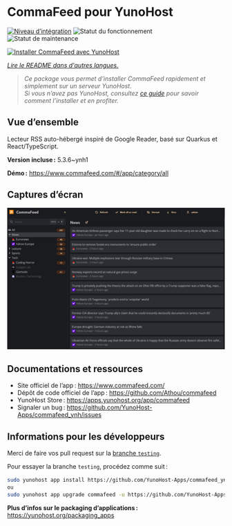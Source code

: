 <!--
Nota bene : ce README est automatiquement généré par <https://github.com/YunoHost/apps/tree/master/tools/readme_generator>
Il NE doit PAS être modifié à la main.
-->

# CommaFeed pour YunoHost

[![Niveau d’intégration](https://apps.yunohost.org/badge/integration/commafeed)](https://ci-apps.yunohost.org/ci/apps/commafeed/)
![Statut du fonctionnement](https://apps.yunohost.org/badge/state/commafeed)
![Statut de maintenance](https://apps.yunohost.org/badge/maintained/commafeed)

[![Installer CommaFeed avec YunoHost](https://install-app.yunohost.org/install-with-yunohost.svg)](https://install-app.yunohost.org/?app=commafeed)

*[Lire le README dans d'autres langues.](./ALL_README.md)*

> *Ce package vous permet d’installer CommaFeed rapidement et simplement sur un serveur YunoHost.*  
> *Si vous n’avez pas YunoHost, consultez [ce guide](https://yunohost.org/install) pour savoir comment l’installer et en profiter.*

## Vue d’ensemble

Lecteur RSS auto-hébergé inspiré de Google Reader, basé sur Quarkus et React/TypeScript.


**Version incluse :** 5.3.6~ynh1

**Démo :** <https://www.commafeed.com/#/app/category/all>

## Captures d’écran

![Capture d’écran de CommaFeed](./doc/screenshots/screenshot.png)

## Documentations et ressources

- Site officiel de l’app : <https://www.commafeed.com/>
- Dépôt de code officiel de l’app : <https://github.com/Athou/commafeed>
- YunoHost Store : <https://apps.yunohost.org/app/commafeed>
- Signaler un bug : <https://github.com/YunoHost-Apps/commafeed_ynh/issues>

## Informations pour les développeurs

Merci de faire vos pull request sur la [branche `testing`](https://github.com/YunoHost-Apps/commafeed_ynh/tree/testing).

Pour essayer la branche `testing`, procédez comme suit :

```bash
sudo yunohost app install https://github.com/YunoHost-Apps/commafeed_ynh/tree/testing --debug
ou
sudo yunohost app upgrade commafeed -u https://github.com/YunoHost-Apps/commafeed_ynh/tree/testing --debug
```

**Plus d’infos sur le packaging d’applications :** <https://yunohost.org/packaging_apps>
